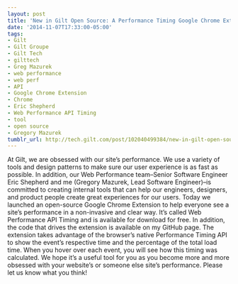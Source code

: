 ```yaml
---
layout: post
title: 'New in Gilt Open Source: A Performance Timing Google Chrome Extension'
date: '2014-11-07T17:33:00-05:00'
tags:
- Gilt
- Gilt Groupe
- Gilt Tech
- gilttech
- Greg Mazurek
- web performance
- web perf
- API
- Google Chrome Extension
- Chrome
- Eric Shepherd
- Web Performance API Timing
- tool
- open source
- Gregory Mazurek
tumblr_url: http://tech.gilt.com/post/102040499384/new-in-gilt-open-source-a-performance-timing
---
```

At Gilt, we are obsessed with our site’s performance. We use a variety of tools and design patterns to make sure our user experience is as fast as possible. In addition, our Web Performance team–Senior Software Engineer Eric Shepherd and me (Gregory Mazurek, Lead Software Engineer)–is committed to creating internal tools that can help our engineers, designers, and product people create great experiences for our users.
Today we launched an open-source Google Chrome Extension to help everyone see a site’s performance in a non-invasive and clear way. It’s called Web Performance API Timing and is available for download for free. In addition, the code that drives the extension is available on my GitHub page.
The extension takes advantage of the browser’s native Performance Timing API to show the event’s respective time and the percentage of the total load time. When you hover over each event, you will see how this timing was calculated.
We hope it’s a useful tool for you as you become more and more obsessed with your website’s or someone else site’s performance. Please let us know what you think!





